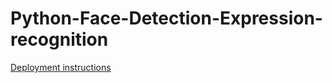 # Python-Face-Detection-Expression-recognition

[Deployment instructions](https://medium.com/faun/deploy-flask-app-with-nginx-using-gunicorn-7fda4f50066a)